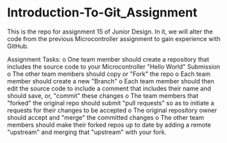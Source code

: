# Introduction-To-Git_Assignment
This is the repo for assignment 15 of Junior Design. In it, we will alter the code from the previous Microcontroller assignment to gain experience with GitHub.

Assignment Tasks:
o One team member should create a repository that includes the source code to your Microcontroller "Hello World" Submission
o The other team members should copy or "Fork" the repo
o Each team member should create a new "Branch"
o Each team member should then edit the source code to include a comment that includes their name and should save, or, "commit" these changes
o The team members that "forked" the original repo should submit "pull requests" so as to initiate a requests for their changes to be accepted
o The original repository owner should accept and "merge" the committed changes
o The other team members should make their forked repos up to date by adding a remote "upstream" and merging that "upstream" with your fork.
